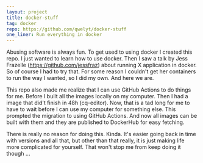 ```yaml
---
layout: project
title: docker-stuff
tag: docker
repo: https://github.com/qwelyt/docker-stuff
one_liner: Run everything in docker
---
```

Abusing software is always fun. To get used to using docker I created this repo. I just wanted to learn how to use docker. Then I saw a talk by Jess Frazelle (https://github.com/jessfraz) about running X application in docker. So of course I had to try that. For some reason I couldn't get her containers to run the way I wanted, so I did my own. And here we are.

This repo also made me realize that I can use GitHub Actions to do things for me. Before I built all the images locally on my computer. Then I had a image that did't finish in 48h (cq-editor). Now, that is a tad long for me to have to wait before I can use my computer for something else. This prompted the migration to using GitHub Actions. And now all images can be built with them and they are published to DockerHub for easy fetching.

There is really no reason for doing this. Kinda. It's easier going back in time with versions and all that, but other than that really, it is just making life more complicated for yourself. That won't stop me from keep doing it though ...